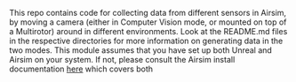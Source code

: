 This repo contains code for collecting data from different sensors in Airsim, by moving a camera (either in Computer Vision mode, or mounted on top of a Multirotor) around in different environments. Look at the README.md files in the respective directories for more information on generating data in the two modes.
This module assumes that you have set up both Unreal and Airsim on your system. If not, please consult the Airsim install documentation [here](https://microsoft.github.io/AirSim/build_windows/) which covers both
